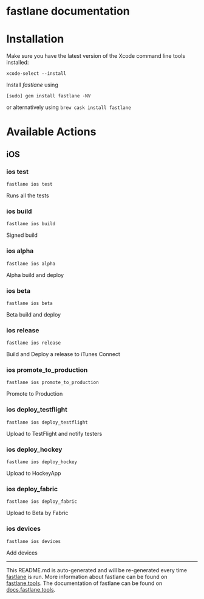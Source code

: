 fastlane documentation
================
# Installation

Make sure you have the latest version of the Xcode command line tools installed:

```
xcode-select --install
```

Install _fastlane_ using
```
[sudo] gem install fastlane -NV
```
or alternatively using `brew cask install fastlane`

# Available Actions
## iOS
### ios test
```
fastlane ios test
```
Runs all the tests
### ios build
```
fastlane ios build
```
Signed build
### ios alpha
```
fastlane ios alpha
```
Alpha build and deploy
### ios beta
```
fastlane ios beta
```
Beta build and deploy
### ios release
```
fastlane ios release
```
Build and Deploy a release to iTunes Connect
### ios promote_to_production
```
fastlane ios promote_to_production
```
Promote to Production
### ios deploy_testflight
```
fastlane ios deploy_testflight
```
Upload to TestFlight and notify testers
### ios deploy_hockey
```
fastlane ios deploy_hockey
```
Upload to HockeyApp
### ios deploy_fabric
```
fastlane ios deploy_fabric
```
Upload to Beta by Fabric
### ios devices
```
fastlane ios devices
```
Add devices

----

This README.md is auto-generated and will be re-generated every time [fastlane](https://fastlane.tools) is run.
More information about fastlane can be found on [fastlane.tools](https://fastlane.tools).
The documentation of fastlane can be found on [docs.fastlane.tools](https://docs.fastlane.tools).
